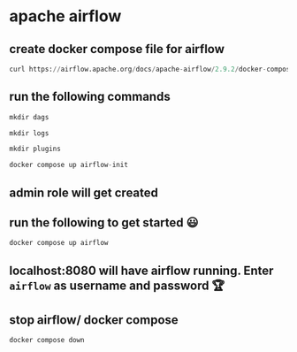 # apache airflow
## create docker compose file for airflow
```python
curl https://airflow.apache.org/docs/apache-airflow/2.9.2/docker-compose.yaml -o docker-compose.yaml
```
## run the following commands
```python
mkdir dags
```
```python
mkdir logs
```
```python
mkdir plugins
```
```python
docker compose up airflow-init
```
## admin role will get created
## run the following to get started 😃
```python
docker compose up airflow
```
## localhost:8080 will have airflow running. Enter `airflow` as username and password 🏆
## stop airflow/ docker compose
```python
docker compose down
```
